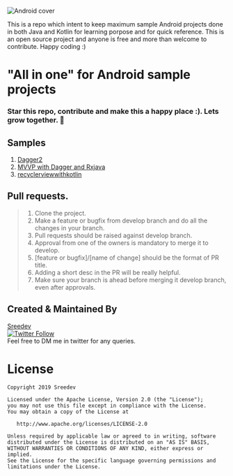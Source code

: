 ![Android cover](https://coverfiles.alphacoders.com/420/42029.jpg)

This is a repo which intent to keep maximum sample Android projects done in both Java and Kotlin for learning porpose and for quick reference. This is an open source project and anyone is free and more than welcome to contribute. Happy coding :)

# "All in one" for Android sample projects

### Star this repo, contribute and make this a happy place :). Lets grow together. 💚

## Samples
1. [Dagger2](https://github.com/Sreedev/SampleApplications/tree/master/Dagger2Sample)
2. [MVVP with Dagger and Rxjava](https://github.com/Sreedev/SampleApplications/tree/master/MVVPwithDaggerRxJSample)
3. [recyclerviewwithkotlin](https://github.com/Sreedev/androidappsamples/tree/master/recyclerviewwithkotlin)


## Pull requests.
> 1. Clone the project.
> 1. Make a feature or bugfix from develop branch and do all the changes in your branch.
> 1. Pull requests should be raised against develop branch.
> 2. Approval from one of the owners is mandatory to merge it to develop.
> 3. [feature or bugfix]/[name of change] should be the format of PR title.
> 4. Adding a short desc in the PR will be really helpful.
> 5. Make sure your branch is ahead before merging it develop branch, even after approvals.

## Created & Maintained By
[Sreedev](http://www.thelifeimprovised.com/)<br />
[![Twitter Follow](https://img.shields.io/twitter/follow/sreedevr5?label=sreedev&style=social)](https://twitter.com/Sreedevr5)<br />
Feel free to DM me in twitter for any queries.

License
=======

    Copyright 2019 Sreedev

    Licensed under the Apache License, Version 2.0 (the "License");
    you may not use this file except in compliance with the License.
    You may obtain a copy of the License at

       http://www.apache.org/licenses/LICENSE-2.0

    Unless required by applicable law or agreed to in writing, software
    distributed under the License is distributed on an "AS IS" BASIS,
    WITHOUT WARRANTIES OR CONDITIONS OF ANY KIND, either express or implied.
    See the License for the specific language governing permissions and
    limitations under the License.
